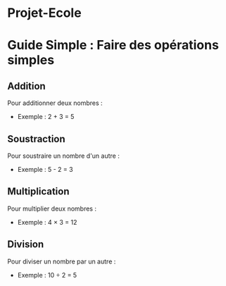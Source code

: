 # Projet-Ecole

# Guide Simple : Faire des opérations simples

## Addition
Pour additionner deux nombres :
- Exemple : 2 + 3 = 5

## Soustraction
Pour soustraire un nombre d'un autre :
- Exemple : 5 - 2 = 3

## Multiplication
Pour multiplier deux nombres :
- Exemple : 4 × 3 = 12

## Division
Pour diviser un nombre par un autre :
- Exemple : 10 ÷ 2 = 5
